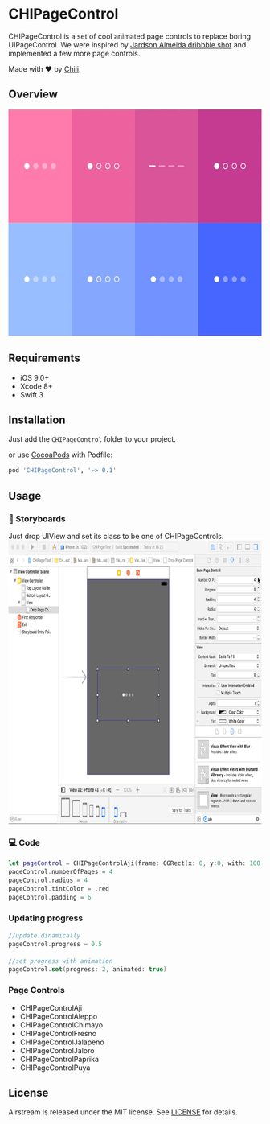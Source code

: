 # CHIPageControl

CHIPageControl is a set of cool animated page controls to replace boring UIPageControl.
We were inspired by [Jardson Almeida dribbble shot](https://dribbble.com/shots/2578447-Page-Control-Indicator-Transitions-Collection) and implemented a few more page controls.

Made with ❤️ by [Chili](http://chi.lv).

## Overview

<img src="Demo/demo.gif" width="600" height="450">

## Requirements

* iOS 9.0+
* Xcode 8+
* Swift 3

## Installation

Just add the `CHIPageControl` folder to your project.

or use [CocoaPods](https://cocoapods.org) with Podfile:
``` ruby
pod 'CHIPageControl', '~> 0.1'
```

## Usage
### 🎨 Storyboards
Just drop UIView and set its class to be one of CHIPageControls.
<img src="Demo/ibdesignable.gif" width="800" height="564">
### 💻 Code
``` swift
let pageControl = CHIPageControlAji(frame: CGRect(x: 0, y:0, with: 100, height: 20))
pageControl.numberOfPages = 4
pageControl.radius = 4
pageControl.tintColor = .red
pageControl.padding = 6
```
### Updating progress
``` swift
//update dinamically
pageControl.progress = 0.5

//set progress with animation
pageControl.set(progress: 2, animated: true)
```
### Page Controls
- CHIPageControlAji
- CHIPageControlAleppo
- CHIPageControlChimayo
- CHIPageControlFresno
- CHIPageControlJalapeno
- CHIPageControlJaloro
- CHIPageControlPaprika
- CHIPageControlPuya

## License
Airstream is released under the MIT license. See [LICENSE](./LICENSE) for details.
